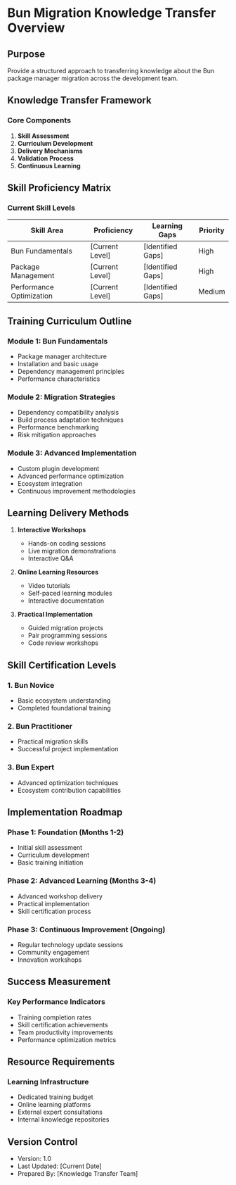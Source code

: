 # Bun Migration Knowledge Transfer Overview

## Purpose
Provide a structured approach to transferring knowledge about the Bun package manager migration across the development team.

## Knowledge Transfer Framework

### Core Components
1. **Skill Assessment**
2. **Curriculum Development**
3. **Delivery Mechanisms**
4. **Validation Process**
5. **Continuous Learning**

## Skill Proficiency Matrix

### Current Skill Levels
| Skill Area | Proficiency | Learning Gaps | Priority |
|------------|-------------|---------------|----------|
| Bun Fundamentals | [Current Level] | [Identified Gaps] | High |
| Package Management | [Current Level] | [Identified Gaps] | High |
| Performance Optimization | [Current Level] | [Identified Gaps] | Medium |

## Training Curriculum Outline

### Module 1: Bun Fundamentals
- Package manager architecture
- Installation and basic usage
- Dependency management principles
- Performance characteristics

### Module 2: Migration Strategies
- Dependency compatibility analysis
- Build process adaptation techniques
- Performance benchmarking
- Risk mitigation approaches

### Module 3: Advanced Implementation
- Custom plugin development
- Advanced performance optimization
- Ecosystem integration
- Continuous improvement methodologies

## Learning Delivery Methods

1. **Interactive Workshops**
   - Hands-on coding sessions
   - Live migration demonstrations
   - Interactive Q&A

2. **Online Learning Resources**
   - Video tutorials
   - Self-paced learning modules
   - Interactive documentation

3. **Practical Implementation**
   - Guided migration projects
   - Pair programming sessions
   - Code review workshops

## Skill Certification Levels

### 1. Bun Novice
- Basic ecosystem understanding
- Completed foundational training

### 2. Bun Practitioner
- Practical migration skills
- Successful project implementation

### 3. Bun Expert
- Advanced optimization techniques
- Ecosystem contribution capabilities

## Implementation Roadmap

### Phase 1: Foundation (Months 1-2)
- Initial skill assessment
- Curriculum development
- Basic training initiation

### Phase 2: Advanced Learning (Months 3-4)
- Advanced workshop delivery
- Practical implementation
- Skill certification process

### Phase 3: Continuous Improvement (Ongoing)
- Regular technology update sessions
- Community engagement
- Innovation workshops

## Success Measurement

### Key Performance Indicators
- Training completion rates
- Skill certification achievements
- Team productivity improvements
- Performance optimization metrics

## Resource Requirements

### Learning Infrastructure
- Dedicated training budget
- Online learning platforms
- External expert consultations
- Internal knowledge repositories

## Version Control
- Version: 1.0
- Last Updated: [Current Date]
- Prepared By: [Knowledge Transfer Team]